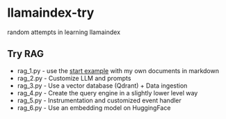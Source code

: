 # llamaindex-try
random attempts in learning llamaindex

## Try RAG
* rag_1.py - use the [start example](https://docs.llamaindex.ai/en/stable/getting_started/starter_example/) with my own documents in markdown
* rag_2.py - Customize LLM and prompts
* rag_3.py - Use a vector database (Qdrant) + Data ingestion
* rag_4.py - Create the query engine in a slightly lower level way
* rag_5.py - Instrumentation and customized event handler
* rag_6.py - Use an embedding model on HuggingFace
